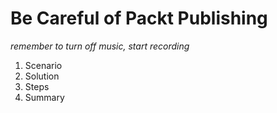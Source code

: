 # Be Careful of Packt Publishing

*remember to turn off music, start recording*

1. Scenario
2. Solution
3. Steps
4. Summary

